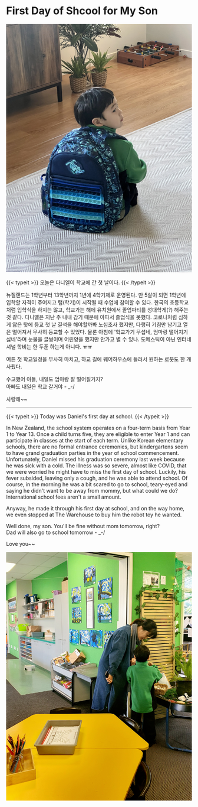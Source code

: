 # First Day of Shcool for My Son


![Daniel-1](daniel-1.jpeg "등교 첫 날 집을 나서기 전")

<p> {{< typeit >}}
오늘은 다니엘이 학교에 간 첫 날이다.
{{< /typeit >}} </p>

뉴질랜드는 1학년부터 13학년까지 1년에 4학기제로 운영된다. 만 5살이 되면 1학년에 입학할 자격이 주어지고 텀(학기)이 시작될 때 수업에 참여할 수 있다. 한국의 초등학교처럼 입학식을 하지는 않고, 학교가는 해에 유치원에서 졸업파티를 성대학게(?) 해주는 것 같다. 다니엘은 지난 주 내내 감기 때문에 아파서 졸업식을 못했다.  코로나처럼 심하게 앓은 탓에 등교 첫 날 결석을 해야할까봐 노심초사 했지만, 다행히 기침만 남기고 열은 떨어져서 무사히 등교할 수 있었다. 물론 아침에 '학교가기 무섭네, 엄마랑 떨어지기 싫네'라며 눈물을 글썽이며 어린양을 했지만 안가고 별 수 있나. 도메스틱이 아닌 인터네셔널 학비는 한 두푼 하는게 아니다. ㅠㅠ

여튼 첫 학교일정을 무사히 마치고, 하교 길에 웨어하우스에 들러서 원하는 로봇도 한 개 사줬다.

수고했어 아들, 내일도 엄마랑 잘 떨어질거지?  
아빠도 내일은 학교 갈거야 - _-/

사랑해~~

-------

<p> {{< typeit >}}
Today was Daniel's first day at school. 
{{< /typeit >}} </p>

In New Zealand, the school system operates on a four-term basis from Year 1 to Year 13. Once a child turns five, they are eligible to enter Year 1 and can participate in classes at the start of each term. Unlike Korean elementary schools, there are no formal entrance ceremonies, but kindergartens seem to have grand graduation parties in the year of school commencement. Unfortunately, Daniel missed his graduation ceremony last week because he was sick with a cold. The illness was so severe, almost like COVID, that we were worried he might have to miss the first day of school. Luckily, his fever subsided, leaving only a cough, and he was able to attend school. Of course, in the morning he was a bit scared to go to school, teary-eyed and saying he didn't want to be away from mommy, but what could we do? International school fees aren't a small amount. 

Anyway, he made it through his first day at school, and on the way home, we even stopped at The Warehouse to buy him the robot toy he wanted. 

Well done, my son. You'll be fine without mom tomorrow, right?   
Dad will also go to school tomorrow - _-/

Love you~~

![Daniel-2](daniel-2.jpeg "교실에서 엄마와 협상중(?)")

